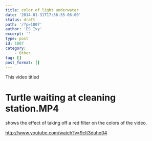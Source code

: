```yaml
---
title: color of light underwater
date: '2014-01-31T17:36:35-06:00'
status: draft
path: '/?p=1807'
author: 'ES Ivy'
excerpt: ''
type: post
id: 1807
category:
    - Other
tag: []
post_format: []
---
```

This video titled

Turtle waiting at cleaning station.MP4
======================================

shows the effect of taking off a red filter on the colors of the video.

<http://www.youtube.com/watch?v=9cIt3duho04>
